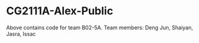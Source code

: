 # CG2111A-Alex-Public

Above contains code for team B02-5A.
Team members: Deng Jun, Shaiyan, Jasra, Issac
